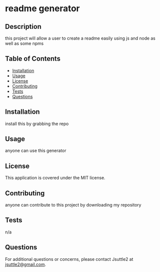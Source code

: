 
  # readme generator
  
  ## Description
  this project will allow a user to create a readme easily using js and node as well as some npms
  
  ## Table of Contents
  - [Installation](#installation)
  - [Usage](#usage)
  - [License](#license)
  - [Contributing](#contributing)
  - [Tests](#tests)
  - [Questions](#questions)
  
  ## Installation
  install this by grabbing the repo
  
  ## Usage
  anyone can use this generator
  
  ## License
  This application is covered under the MIT license.
  
  ## Contributing
  anyone can contribute to this project by downloading my repository
  
  ## Tests
  n/a
  
  ## Questions
  For additional questions or concerns, please contact Jsuttle2 at jsuttle2@gmail.com.
  